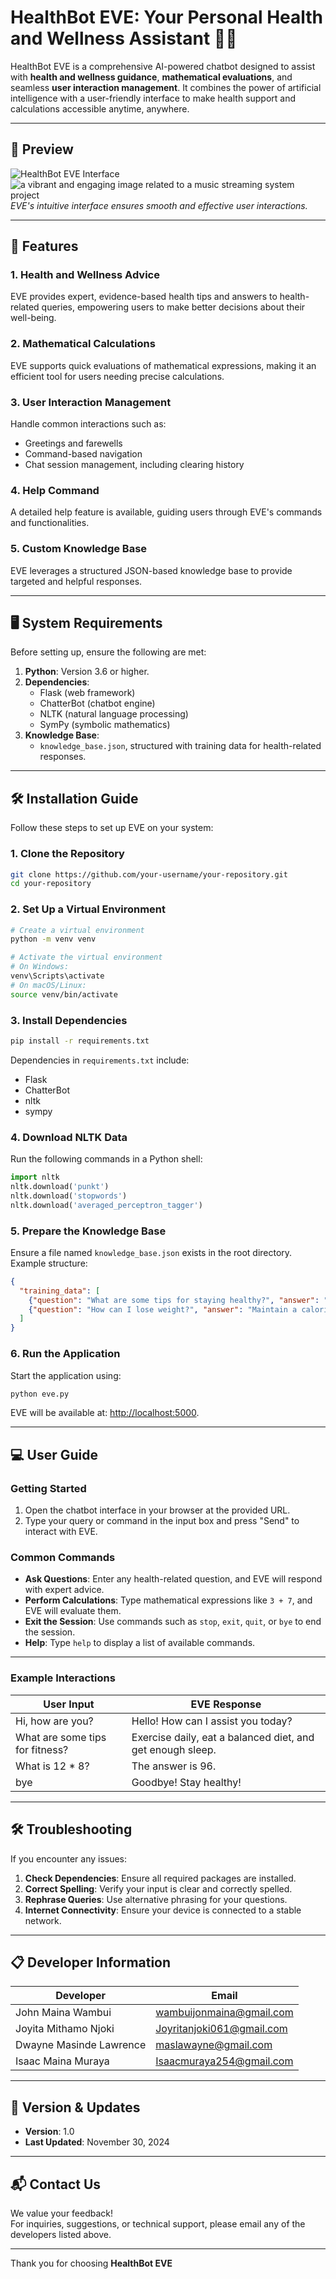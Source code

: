 # HealthBot EVE: Your Personal Health and Wellness Assistant 🤖💼  

HealthBot EVE is a comprehensive AI-powered chatbot designed to assist with **health and wellness guidance**, **mathematical evaluations**, and seamless **user interaction management**. It combines the power of artificial intelligence with a user-friendly interface to make health support and calculations accessible anytime, anywhere.

---

## 📸 Preview  

![HealthBot EVE Interface](https://drive.google.com/file/d/1mP2Vb3N5bfi3SolY-j5VMmKxPdGTOCe1/view?usp=sharing)
![a vibrant and engaging image related to a music streaming system project](https://tse2.mm.bing.net/th?id=OIG4.yekflwP6Te_TlG.Rgopu&pid=ImgGn)
*EVE's intuitive interface ensures smooth and effective user interactions.*

---

## 🌟 Features  

### 1. **Health and Wellness Advice**  
EVE provides expert, evidence-based health tips and answers to health-related queries, empowering users to make better decisions about their well-being.

### 2. **Mathematical Calculations**  
EVE supports quick evaluations of mathematical expressions, making it an efficient tool for users needing precise calculations.

### 3. **User Interaction Management**  
Handle common interactions such as:  
- Greetings and farewells  
- Command-based navigation  
- Chat session management, including clearing history  

### 4. **Help Command**  
A detailed help feature is available, guiding users through EVE's commands and functionalities.

### 5. **Custom Knowledge Base**  
EVE leverages a structured JSON-based knowledge base to provide targeted and helpful responses.  

---

## 🖥️ System Requirements  

Before setting up, ensure the following are met:  

1. **Python**: Version 3.6 or higher.  
2. **Dependencies**:  
   - Flask (web framework)  
   - ChatterBot (chatbot engine)  
   - NLTK (natural language processing)  
   - SymPy (symbolic mathematics)  
3. **Knowledge Base**:  
   - `knowledge_base.json`, structured with training data for health-related responses.  

---

## 🛠️ Installation Guide  

Follow these steps to set up EVE on your system:  

### 1. **Clone the Repository**  

```bash
git clone https://github.com/your-username/your-repository.git
cd your-repository
```

### 2. **Set Up a Virtual Environment**  

```bash
# Create a virtual environment
python -m venv venv

# Activate the virtual environment
# On Windows:
venv\Scripts\activate
# On macOS/Linux:
source venv/bin/activate
```

### 3. **Install Dependencies**  

```bash
pip install -r requirements.txt
```

Dependencies in `requirements.txt` include:  
- Flask  
- ChatterBot  
- nltk  
- sympy  

### 4. **Download NLTK Data**  

Run the following commands in a Python shell:  

```python
import nltk
nltk.download('punkt')
nltk.download('stopwords')
nltk.download('averaged_perceptron_tagger')
```

### 5. **Prepare the Knowledge Base**  

Ensure a file named `knowledge_base.json` exists in the root directory. Example structure:  

```json
{
  "training_data": [
    {"question": "What are some tips for staying healthy?", "answer": "Eat balanced meals, exercise regularly, and stay hydrated."},
    {"question": "How can I lose weight?", "answer": "Maintain a calorie deficit through proper diet and exercise."}
  ]
}
```

### 6. **Run the Application**  

Start the application using:  

```bash
python eve.py
```

EVE will be available at: [http://localhost:5000](http://localhost:5000).  

---

## 💻 User Guide  

### Getting Started  

1. Open the chatbot interface in your browser at the provided URL.  
2. Type your query or command in the input box and press "Send" to interact with EVE.  

### Common Commands  

- **Ask Questions**: Enter any health-related question, and EVE will respond with expert advice.  
- **Perform Calculations**: Type mathematical expressions like `3 + 7`, and EVE will evaluate them.  
- **Exit the Session**: Use commands such as `stop`, `exit`, `quit`, or `bye` to end the session.  
- **Help**: Type `help` to display a list of available commands.  

---

### Example Interactions  

| **User Input**                  | **EVE Response**                                           |  
|----------------------------------|-----------------------------------------------------------|  
| Hi, how are you?                 | Hello! How can I assist you today?                        |  
| What are some tips for fitness?  | Exercise daily, eat a balanced diet, and get enough sleep.|  
| What is 12 * 8?                  | The answer is 96.                                         |  
| bye                              | Goodbye! Stay healthy!                                    |  

---

## 🛠️ Troubleshooting  

If you encounter any issues:  

1. **Check Dependencies**: Ensure all required packages are installed.  
2. **Correct Spelling**: Verify your input is clear and correctly spelled.  
3. **Rephrase Queries**: Use alternative phrasing for your questions.  
4. **Internet Connectivity**: Ensure your device is connected to a stable network.  

---

## 📋 Developer Information  

| **Developer**         | **Email**                     |  
|------------------------|-------------------------------|  
| John Maina Wambui     | [wambuijonmaina@gmail.com](mailto:wambuijonmaina@gmail.com) |  
| Joyita Mithamo Njoki  | [Joyritanjoki061@gmail.com](mailto:Joyritanjoki061@gmail.com) |  
| Dwayne Masinde Lawrence | [maslawayne@gmail.com](mailto:maslawayne@gmail.com) |  
| Isaac Maina Muraya    | [Isaacmuraya254@gmail.com](mailto:Isaacmuraya254@gmail.com) |  

---

## 📅 Version & Updates  

- **Version**: 1.0  
- **Last Updated**: November 30, 2024  

---

## 📬 Contact Us  

We value your feedback!  
For inquiries, suggestions, or technical support, please email any of the developers listed above.  

---

Thank you for choosing **HealthBot EVE**
